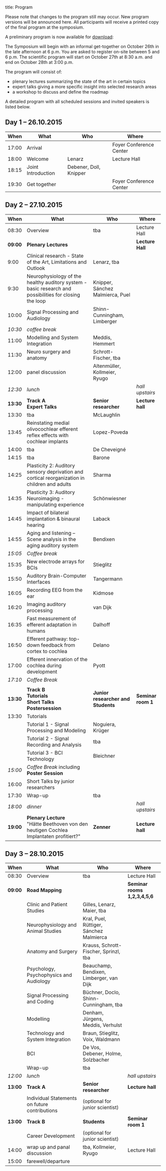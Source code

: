 title: Program

Please note that changes to the program still may occur. New program versions will be announced here.
All participants will receive a printed copy of the final program at the symposium.

A preliminary program is now available for [download](program-cal2015.pdf):

The Symposium will begin with an informal get-together on October 26th in the late afternoon at 6 p.m. You are asked to register on-site between 5 and 6 p.m. 
The scientific program will start on October 27th at 8:30 a.m. and end on October 28th at 3:00 p.m.

The program will consist of:

- plenary lectures summarizing the state of the art in certain topics
- expert talks giving a more specific insight into selected research areas
- a workshop to discuss and define the roadmap 

A detailed program with all scheduled sessions and invited speakers is listed below.


## Day 1 – 26.10.2015

| When  |  What             | Who                   | Where                 |
|------ |-------------------|-----------------------|-----------------------|
| 17:00 | Arrival           |                       |Foyer Conference Center|
| 18:00 | Welcome           | Lenarz                |Lecture Hall           |
| 18:15 | Joint Introduction| Debener, Doll, Knipper|                       |
| 19:30 | Get together      |                       |Foyer Conference Center|


## Day 2 – 27.10.2015

| When | What | Who | Where |
|------ |------             |-----                  |-------             |
| 08:30 | Overview          | tba  |Lecture Hall |
| **09:00** | **Plenary Lectures**|  |**Lecture Hall** |
| 9:00 | Clinical research - State of the Art, Limitations and Outlook |Lenarz, tba |  |
| 9:30 | Neurophysiology of the healthy auditory system - basic research and possibilities for closing the loop | Knipper, Sánchez Malmierca, Puel |  |
| 10:00 | Signal Processing and Audiology | Shinn-Cunningham, Limberger|
| *10:30* | *coffee break* |  |  |
| 11:00 | Modelling and System Integration | Meddis, Hemmert | |
| 11:30 | Neuro surgery and anatomy | Schrott-Fischer, tba | |
| 12:00 | panel discussion | Altenmüller, Kollmeier, Ryugo |  |
|*12:30*| *lunch* | | *hall upstairs* |
| **13:30** | **Track A** </br> **Expert Talks** | **Senior researcher** | **Lecture hall** |
| 13:30 | tba | McLaughlin |  |
| 13:45 | Reinstating medial olivocochlear efferent reflex effects with cochlear implants | Lopez-Poveda |  |
| 14:00 | tba | De Cheveigné |  |
| 14:15 | tba | Barone |  |
| 14:25 | Plasticity 2: Auditory sensory deprivation and cortical reorganization in children and adults | Sharma |  |
| 14:35 | Plasticity 3: Auditory Neuroimaging - manipulating experience | Schönwiesner |  |
| 14:45 | Impact of bilateral implantation & binaural hearing | Laback |  |
| 14:55 | Aging and listening – Scene analysis in the aging auditory system | Bendixen |  |
| *15:05* | *Coffee break* |  |  |
| 15:35 | New electrode arrays for BCIs | Stieglitz |  |
| 15:50 | Auditory Brain-Computer Interfaces | Tangermann |  |
| 16:05 | Recording EEG from the ear | Kidmose |  |
| 16:20 | Imaging auditory processing | van Dijk |  |
| 16:35 | Fast measurement of efferent adaptation in humans | Dalhoff |  |
| 16:50 | Efferent pathway: top-down feedback from cortex to cochlea | Delano |  |
| 17:00 | Efferent innervation of the cochlea during development | Pyott |  |
| *17:10* | *Coffee Break* |  |  |
|  |  |  |  |
| **13:30** |**Track B** </br> **Tutorials** </br> **Short Talks** </br> **Postersession** | **Junior researcher and Students** | **Seminar room 1** |
| 13:30 | Tutorials                                 |     |   |
|       | Tutorial 1 - Signal Processing and Modeling| Noguiera, Krüger |   |
|       | Tutorial 2 - Signal Recording and Analysis | tba |   |
|       | Tutorial 3 - BCI Technology               | Bleichner  |   |
| *15:00* | *Coffee Break* including **Poster Session** |  |  |
| 16:00 | Short Talks by junior researchers |  |  |
| 17:30 | Wrap-up | tba  |  |
| *18:00* | *dinner* |  | *hall upstairs* |
| **19:00** | **Plenary Lecture** </br> "Hätte Beethoven von den heutigen Cochlea Implantaten profitiert?" | **Zenner** | **Lecture hall**|



## Day 3 – 28.10.2015

| When  | What              | Who                   | Where             |
|------ |------             |-----                  |-------            |
| 08:30 | Overview          | tba                   | Lecture Hall      |
| **09:00** | **Road Mapping**|  |**Seminar rooms 1,2,3,4,5,6** |
|  | Clinic and Patient Studies | Gilles, Lenarz, Maier, tba  |  |
|  | Neurophysiology and Animal Studies | Kral, Puel, Rüttiger, Sánchez Malmierca |  |
|  | Anatomy and Surgery | Krauss, Schrott-Fischer, Sprinzl, tba |  |
|  | Psychology, Psychophysics and Audiology | Beauchamp, Bendixen, Limberger, van Dijk |  |
|  | Signal Processing and Coding | Büchner, Doclo, Shinn-Cunningham, tba |  |
|  | Modelling | Denham, Jürgens, Meddis, Verhulst |  |
|  | Technology and System Integration | Braun, Stieglitz, Voix, Waldmann |  |
|  | BCI | De Vos, Debener, Holme, Solzbacher |  |
|  | Wrap-up | tba |  |
|*12:00*| *lunch* | | *hall upstairs* |
| **13:00** |**Track A**| **Senior researcher**| **Lecture hall**|
|           | Individual Statements on future contributions | (optional for junior scientist) |  |
| **13:00** |**Track B** | **Students** | **Seminar room 1** |
|           | Career Development | (optional for junior scientist) |  |
| 14:00 | wrap up and panal discussion | tba, Kollmeier, Ryugo | Lecture Hall |
| 15:00 | farewell/departure |  |  |
